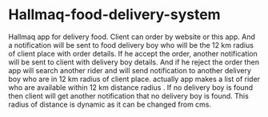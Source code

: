 # Hallmaq-food-delivery-system
Hallmaq app for delivery food. Client can order by website or this app. And a notification will be sent to food delivery boy
who will be the 12 km radius of client place with order details. If he accept the order, another notification will be sent to client 
with delivery boy details. And if he reject the order then app will search another rider and will send notification to another delivery 
boy who are in 12 km radius of client place. actually app makes a list of rider who are available within 12 km distance radius . If no 
delivery boy is found then client will get another notification that no delivery boy is found. This radius of distance is dynamic as it 
can be changed from cms. 
